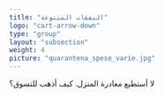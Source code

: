 ```yaml
---
title: "النفقات المتنوعة"
logo: "cart-arrow-down"
type: "group"
layout: "subsection"
weight: 4
picture: "quarantena_spese_varie.jpg"
---
```


لا أستطيع مغادرة المنزل. كيف أذهب للتسوق؟

